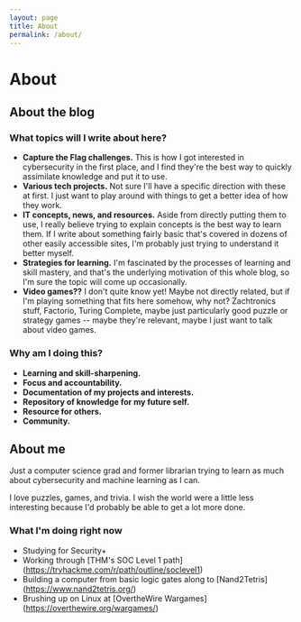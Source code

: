 ```yaml
---
layout: page
title: About
permalink: /about/
---
```


# About

## About the blog

### What topics will I write about here?
- **Capture the Flag challenges.** This is how I got interested in cybersecurity in the first place, and I find they're the best way to quickly assimilate knowledge and put it to use.
- **Various tech projects.** Not sure I'll have a specific direction with these at first. I just want to play around with things to get a better idea of how they work.
- **IT concepts, news, and resources.** Aside from directly putting them to use, I really believe trying to explain concepts is the best way to learn them. If I write about something fairly basic that's covered in dozens of other easily accessible sites, I'm probably just trying to understand it better myself.
- **Strategies for learning.** I'm fascinated by the processes of learning and skill mastery, and that's the underlying motivation of this whole blog, so I'm sure the topic will come up occasionally.
- **Video games??** I don't quite know yet! Maybe not directly related, but if I'm playing something that fits here somehow, why not? Zachtronics stuff, Factorio, Turing Complete, maybe just particularly good puzzle or strategy games -- maybe they're relevant, maybe I just want to talk about video games.

### Why am I doing this?
- **Learning and skill-sharpening.**
- **Focus and accountability.**
- **Documentation of my projects and interests.**
- **Repository of knowledge for my future self.**
- **Resource for others.**
- **Community.**

## About me
Just a computer science grad and former librarian trying to learn as much about cybersecurity and machine learning as I can.

I love puzzles, games, and trivia. I wish the world were a little less interesting because I'd probably be able to get a lot more done.

### What I'm doing right now
- Studying for Security+
- Working through [THM's SOC Level 1 path] (https://tryhackme.com/r/path/outline/soclevel1)
- Building a computer from basic logic gates along to [Nand2Tetris] (https://www.nand2tetris.org/)
- Brushing up on Linux at [OvertheWire Wargames] (https://overthewire.org/wargames/)